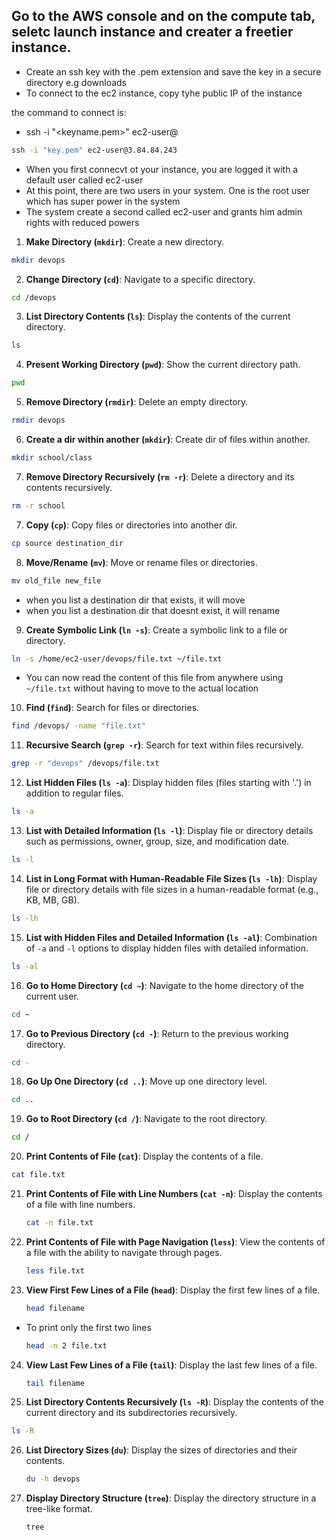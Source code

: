 ## Go to the AWS console and on the compute tab, seletc launch instance and creater a freetier instance.
+ Create an ssh key with the .pem extension and save the key in a secure directory e.g downloads
+ To connect to the ec2 instance, copy tyhe public IP of the instance

the command to connect is:
+  ssh -i "<keyname.pem>" ec2-user@<PublicIP>
```sh
ssh -i "key.pem" ec2-user@3.84.84.243
```
+ When you first connecvt ot your instance, you are logged it with a default user called ec2-user
+ At this point, there are two users in your system. One is the root user which has super power in the system
+ The system create a second called ec2-user and grants him admin rights with reduced powers
1. **Make Directory (`mkdir`)**: Create a new directory.

```bash
mkdir devops 
```
2. **Change Directory (`cd`)**: Navigate to a specific directory.

```bash
cd /devops
```

3. **List Directory Contents (`ls`)**: Display the contents of the current directory.

```bash
ls
```

4. **Present Working Directory (`pwd`)**: Show the current directory path.

```bash
pwd
```
5. **Remove Directory (`rmdir`)**: Delete an empty directory.

```bash
rmdir devops
```
6. **Create a dir within another (`mkdir`)**: Create dir of files within another.
```sh
mkdir school/class
```
7. **Remove Directory Recursively (`rm -r`)**: Delete a directory and its contents recursively.

```bash
rm -r school
```

7. **Copy (`cp`)**: Copy files or directories into another dir.

```bash
cp source destination_dir
```
8. **Move/Rename (`mv`)**: Move or rename files or directories.

```bash
mv old_file new_file
```
+ when you list a destination dir that exists, it will move
+ when you list a destination dir that doesnt exist, it will rename
9. **Create Symbolic Link (`ln -s`)**: Create a symbolic link to a file or directory.

```bash
ln -s /home/ec2-user/devops/file.txt ~/file.txt
```
+ You can now read the content of this file from anywhere using `~/file.txt` without having to move to the actual location

10. **Find (`find`)**: Search for files or directories.

```bash
find /devops/ -name "file.txt"
```

11. **Recursive Search (`grep -r`)**: Search for text within files recursively.

```bash
grep -r "devops" /devops/file.txt
```
12. **List Hidden Files (`ls -a`)**: Display hidden files (files starting with '.') in addition to regular files.

```bash
ls -a
```

13. **List with Detailed Information (`ls -l`)**: Display file or directory details such as permissions, owner, group, size, and modification date.

   ```bash
   ls -l
   ```

14. **List in Long Format with Human-Readable File Sizes (`ls -lh`)**: Display file or directory details with file sizes in a human-readable format (e.g., KB, MB, GB).

   ```bash
   ls -lh
   ```

15. **List with Hidden Files and Detailed Information (`ls -al`)**: Combination of `-a` and `-l` options to display hidden files with detailed information.

   ```bash
   ls -al
   ```

16. **Go to Home Directory (`cd ~`)**: Navigate to the home directory of the current user.

   ```bash
   cd ~
   ```

17. **Go to Previous Directory (`cd -`)**: Return to the previous working directory.

   ```bash
   cd -
   ```

18. **Go Up One Directory (`cd ..`)**: Move up one directory level.

   ```bash
   cd ..
   ```

19. **Go to Root Directory (`cd /`)**: Navigate to the root directory.

   ```bash
   cd /
   ```

20. **Print Contents of File (`cat`)**: Display the contents of a file.

   ```bash
   cat file.txt
   ```

21. **Print Contents of File with Line Numbers (`cat -n`)**: Display the contents of a file with line numbers.

    ```bash
    cat -n file.txt
    ```

22. **Print Contents of File with Page Navigation (`less`)**: View the contents of a file with the ability to navigate through pages.

    ```bash
    less file.txt
    ```
23. **View First Few Lines of a File (`head`)**: Display the first few lines of a file.

    ```bash
    head filename
    ```
+ To print only the first two lines
   ```bash
   head -n 2 file.txt
   ```
24. **View Last Few Lines of a File (`tail`)**: Display the last few lines of a file.

    ```bash
    tail filename
    ```
25. **List Directory Contents Recursively (`ls -R`)**: Display the contents of the current directory and its subdirectories recursively.

   ```bash
   ls -R
   ```
26. **List Directory Sizes (`du`)**: Display the sizes of directories and their contents.

    ```bash
    du -h devops
    ```

27. **Display Directory Structure (`tree`)**: Display the directory structure in a tree-like format.

    ```bash
    tree
    ```

